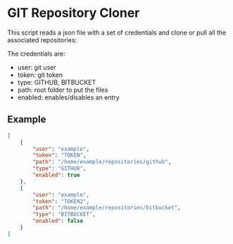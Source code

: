 # GIT Repository Cloner

This script reads a json file with a set of credentials and clone or pull all the associated repositories: 

The credentials are:
* user: git user
* token: git token
* type: GITHUB, BITBUCKET
* path: root folder to put the files
* enabled: enables/disables an entry

## Example

```json
[
    {
        "user": "example",
        "token": "TOKEN",
        "path": "/home/example/repositories/github",
        "type": "GITHUB",
        "enabled": true
    },
    {
        "user": "example",
        "token": "TOKEN2",
        "path": "/home/example/repositories/bitbucket",
        "type": "BITBUCKET",
        "enabled": false
    }
]
```